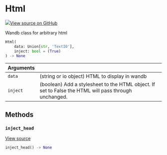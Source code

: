 # Html



[![](https://www.tensorflow.org/images/GitHub-Mark-32px.png)View source on GitHub](https://www.github.com/wandb/client/tree/v0.12.0/wandb/sdk/data_types.py#L947-L1037)



Wandb class for arbitrary html

```python
Html(
    data: Union[str, 'TextIO'],
    inject: bool = (True)
) -> None
```





| Arguments |  |
| :--- | :--- |
|  `data` |  (string or io object) HTML to display in wandb |
|  `inject` |  (boolean) Add a stylesheet to the HTML object. If set to False the HTML will pass through unchanged. |



## Methods

<h3 id="inject_head"><code>inject_head</code></h3>

[View source](https://www.github.com/wandb/client/tree/v0.12.0/wandb/sdk/data_types.py#L989-L1004)

```python
inject_head() -> None
```






